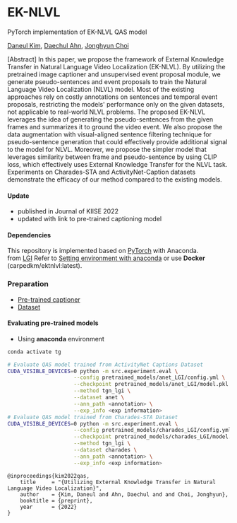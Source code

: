 EK-NLVL
=====
PyTorch implementation of EK-NLVL QAS model



[Daneul Kim](flytodk98@gm.gist.ac.kr), [Daechul Ahn](daechulahn@gm.gist.ac.kr), [Jonghyun Choi](jc@yonsei.ac.kr)

[Abstract]
In this paper, we propose the framework of External Knowledge Transfer in Natural Language Video Localization (EK-NLVL). By utilizing the pretrained image captioner and unsupervised event proposal module, we generate pseudo-sentences and event proposals to train the Natural Language Video Localization (NLVL) model. Most of the existing approaches rely on costly annotations on sentences and temporal event proposals, restricting the models' performance only on the given datasets, not applicable to real-world NLVL problems.
The proposed EK-NLVL leverages the idea of generating the pseudo-sentences from the given frames and summarizes it to ground the video event.
We also propose the data augmentation with visual-aligned sentence filtering technique for pseudo-sentence generation that could effectively provide additional signal to the model for NLVL.
Moreover, we propose the simpler model that leverages similarity between frame and pseudo-sentence by using CLIP loss, which effectively uses External Knowledge Transfer for the NLVL task.
Experiments on Charades-STA and ActivityNet-Caption datasets demonstrate the efficacy of our method compared to the existing models.

#### Update
- published in Journal of KIISE 2022
- updated with link to pre-trained captioning model

#### Dependencies
This repository is implemented based on [PyTorch](http://pytorch.org/) with Anaconda.</br> from [LGI](https://github.com/JonghwanMun/LGI4temporalgrounding)
Refer to [Setting environment with anaconda](anaconda_environment.md) or use **Docker** (carpedkm/ektnlvl:latest).

### Preparation
- [Pre-trained captioner](https://github.com/carpedkm/EKT-NLVL_vidcaps)
- [Dataset](https://github.com/JonghwanMun/LGI4temporalgrounding)

#### Evaluating pre-trained models
* Using **anaconda** environment
```bash
conda activate tg

# Evaluate QAS model trained from ActivityNet Captions Dataset
CUDA_VISIBLE_DEVICES=0 python -m src.experiment.eval \
                     --config pretrained_models/anet_LGI/config.yml \
                     --checkpoint pretrained_models/anet_LGI/model.pkl \
                     --method tgn_lgi \
                     --dataset anet \
                     --ann_path <annotation> \
                     --exp_info <exp information>
# Evaluate QAS model trained from Charades-STA Dataset
CUDA_VISIBLE_DEVICES=0 python -m src.experiment.eval \
                     --config pretrained_models/charades_LGI/config.yml \
                     --checkpoint pretrained_models/charades_LGI/model.pkl \
                     --method tgn_lgi \
                     --dataset charades \
                     --ann_path <annotation> \
                     --exp_info <exp information>
```


```
@inproceedings{kim2022qas,
    title     = "{Utilizing External Knowledge Transfer in Natural Language Video Localization}",
    author    = {Kim, Daneul and Ahn, Daechul and and Choi, Jonghyun},
    booktitle = {preprint},
    year      = {2022}
}
```
